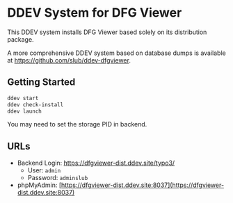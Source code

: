 # DDEV System for DFG Viewer

This DDEV system installs DFG Viewer based solely on its distribution package.

A more comprehensive DDEV system based on database dumps is available at https://github.com/slub/ddev-dfgviewer.

## Getting Started

```bash
ddev start
ddev check-install
ddev launch
```

You may need to set the storage PID in backend.

## URLs

- Backend Login: https://dfgviewer-dist.ddev.site/typo3/
  - User: `admin`
  - Password: `adminslub`
- phpMyAdmin: [https://dfgviewer-dist.ddev.site:8037](https://dfgviewer-dist.ddev.site:8037)

